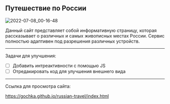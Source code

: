 Путешествие по России
----------------------
![2022-07-08_00-16-48](https://user-images.githubusercontent.com/92950923/177872906-3d4ada8a-1625-4494-bba1-fa4f7521317a.png)


Данный сайт представляет собой информативную страницу, которая рассказывает о различных и самых живописных местах России.
Сервис полностью адаптивен под разрешения различных устройств.

----------------------
Задачи для улучшения:

- [ ] Добавить интреактивности с помощью JS
- [ ] Отредакировать код для улучшения внешнего вида

----------------------

Ссылка для просмотра сайта:

https://gochka.github.io/russian-travel/index.html
